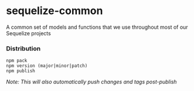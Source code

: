 # sequelize-common
A common set of models and functions that we use throughout most of our Sequelize projects

### Distribution
```
npm pack
npm version (major|minor|patch)
npm publish
```

_Note: This will also automatically push changes and tags post-publish_